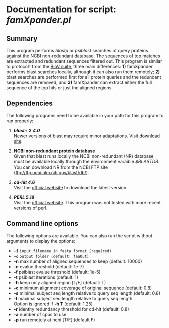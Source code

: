 # Documentation for script: _famXpander.pl_

## Summary
This program performs _blastp_ or _psiblast_ searches of query proteins 
against the NCBI non-redundant database. The sequences of top matches
are extracted and redundant sequences filtered out. This program is 
similar to protocol1 from the [BioV suite](https://github.com/SaierLaboratory/BioVx), 
three main differences: **1)** famXpander performs blast searches locally,
although it can also run them remotely; **2)** blast searches are performed 
first for all protein queries and the redundant sequences are removed; 
and **3)** famXpander can extract either the full sequence of the top hits 
or just the aligned regions.

## Dependencies
The following programs need to be available in your path for this 
program to run properly:

1. **_blast+ 2.4.0_**  
Newer versions of blast may require minor adaptations. Visit 
[download site](https://blast.ncbi.nlm.nih.gov/Blast.cgi?PAGE_TYPE=BlastDocs&DOC_TYPE=Download). 

2. **NCBI non-redundant protein database**  
Given that blast runs locally the NCBI non-redundant (NR) database
must be available locally through the environment varaible _$BLASTDB_. 
You can download NR from the NCBI FTP site (ftp://ftp.ncbi.nlm.nih.gov/blast/db/).

3. **_cd-hit 4.6_**  
Visit the [official website](http://weizhongli-lab.org/cd-hit/) to 
download the latest version.

4. **_PERL 5.18_**  
Visit the [official website](https://www.perl.org/). This program 
was not tested with more recent versions of perl.

## Command line options
The following options are available. You can also run the 
script without arguments to display the options:

- **``-i``** ``input filename in fasta format (required)``  
- **``-o``** ``output folder (default: faaOut)``  
- **-n** max number of aligned sequences to keep (default: 10000)  
- **-e** evalue threshold (default: 1e-7)  
- **-f** psiblast evalue threshold (default: 1e-5)  
- **-t** psiblast iterations (default: 1)  
- **-h** keep only aligned region [T/F] (default: T)  
- **-c** minimum alignment coverage of original sequence (default: 0.8)  
- **-s** minimal subject seq length relative to query seq length (default: 0.8)  
- **-l** maximal subject seq length relative to query seq length.  
  Option is ignored if **-h T** (default: 1.25) 
- **-r** identity redundancy threshold for cd-hit (default: 0.8)  
- **-a** number of cpus to use.  
- **-p** run remotely at ncbi [T/F] (default F)  

